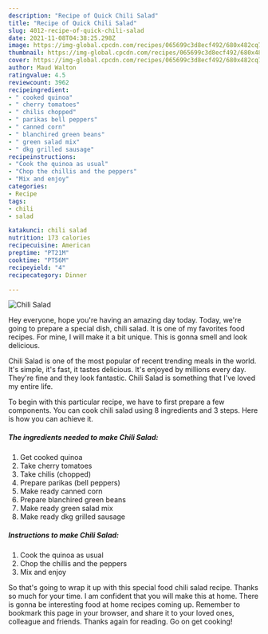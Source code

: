```yaml
---
description: "Recipe of Quick Chili Salad"
title: "Recipe of Quick Chili Salad"
slug: 4012-recipe-of-quick-chili-salad
date: 2021-11-08T04:38:25.298Z
image: https://img-global.cpcdn.com/recipes/065699c3d8ecf492/680x482cq70/chili-salad-recipe-main-photo.jpg
thumbnail: https://img-global.cpcdn.com/recipes/065699c3d8ecf492/680x482cq70/chili-salad-recipe-main-photo.jpg
cover: https://img-global.cpcdn.com/recipes/065699c3d8ecf492/680x482cq70/chili-salad-recipe-main-photo.jpg
author: Maud Walton
ratingvalue: 4.5
reviewcount: 3962
recipeingredient:
- " cooked quinoa"
- " cherry tomatoes"
- " chilis chopped"
- " parikas bell peppers"
- " canned corn"
- " blanchired green beans"
- " green salad mix"
- " dkg grilled sausage"
recipeinstructions:
- "Cook the quinoa as usual"
- "Chop the chillis and the peppers"
- "Mix and enjoy"
categories:
- Recipe
tags:
- chili
- salad

katakunci: chili salad 
nutrition: 173 calories
recipecuisine: American
preptime: "PT21M"
cooktime: "PT56M"
recipeyield: "4"
recipecategory: Dinner

---
```



![Chili Salad](https://img-global.cpcdn.com/recipes/065699c3d8ecf492/680x482cq70/chili-salad-recipe-main-photo.jpg)

Hey everyone, hope you're having an amazing day today. Today, we're going to prepare a special dish, chili salad. It is one of my favorites food recipes. For mine, I will make it a bit unique. This is gonna smell and look delicious.



Chili Salad is one of the most popular of recent trending meals in the world. It's simple, it's fast, it tastes delicious. It's enjoyed by millions every day. They're fine and they look fantastic. Chili Salad is something that I've loved my entire life.


To begin with this particular recipe, we have to first prepare a few components. You can cook chili salad using 8 ingredients and 3 steps. Here is how you can achieve it.

<!--inarticleads1-->

##### The ingredients needed to make Chili Salad:

1. Get  cooked quinoa
1. Take  cherry tomatoes
1. Take  chilis (chopped)
1. Prepare  parikas (bell peppers)
1. Make ready  canned corn
1. Prepare  blanchired green beans
1. Make ready  green salad mix
1. Make ready  dkg grilled sausage




<!--inarticleads2-->

##### Instructions to make Chili Salad:

1. Cook the quinoa as usual
1. Chop the chillis and the peppers
1. Mix and enjoy




So that's going to wrap it up with this special food chili salad recipe. Thanks so much for your time. I am confident that you will make this at home. There is gonna be interesting food at home recipes coming up. Remember to bookmark this page in your browser, and share it to your loved ones, colleague and friends. Thanks again for reading. Go on get cooking!
